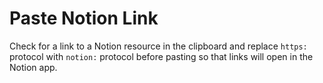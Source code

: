 # Paste Notion Link

Check for a link to a Notion resource in the clipboard and replace `https:` protocol with `notion:` protocol before pasting so that links will open in the Notion app.